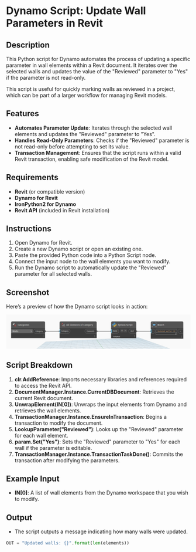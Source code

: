 # Dynamo Script: Update Wall Parameters in Revit

## Description

This Python script for Dynamo automates the process of updating a specific parameter in wall elements within a Revit document. It iterates over the selected walls and updates the value of the "Reviewed" parameter to "Yes" if the parameter is not read-only.

This script is useful for quickly marking walls as reviewed in a project, which can be part of a larger workflow for managing Revit models.

## Features

- **Automates Parameter Update**: Iterates through the selected wall elements and updates the "Reviewed" parameter to "Yes".
- **Handles Read-Only Parameters**: Checks if the "Reviewed" parameter is not read-only before attempting to set its value.
- **Transaction Management**: Ensures that the script runs within a valid Revit transaction, enabling safe modification of the Revit model.

## Requirements

- **Revit** (or compatible version)
- **Dynamo for Revit**
- **IronPython2 for Dynamo**
- **Revit API** (included in Revit installation)

## Instructions

1. Open Dynamo for Revit.
2. Create a new Dynamo script or open an existing one.
3. Paste the provided Python code into a Python Script node.
4. Connect the input node to the wall elements you want to modify.
5. Run the Dynamo script to automatically update the "Reviewed" parameter for all selected walls.

## Screenshot

Here’s a preview of how the Dynamo script looks in action:

![image alt](https://github.com/TreesaAmmu/revit-api-scripts/blob/main/Dynamo%20Connection/Screenshot%202025-04-23%20122601.png?raw=true)

## Script Breakdown

1. **clr.AddReference**: Imports necessary libraries and references required to access the Revit API.
2. **DocumentManager.Instance.CurrentDBDocument**: Retrieves the current Revit document.
3. **UnwrapElement(IN[0])**: Unwraps the input elements from Dynamo and retrieves the wall elements.
4. **TransactionManager.Instance.EnsureInTransaction**: Begins a transaction to modify the document.
5. **LookupParameter("Reviewed")**: Looks up the "Reviewed" parameter for each wall element.
6. **param.Set("Yes")**: Sets the "Reviewed" parameter to "Yes" for each wall if the parameter is editable.
7. **TransactionManager.Instance.TransactionTaskDone()**: Commits the transaction after modifying the parameters.

## Example Input

- **IN[0]**: A list of wall elements from the Dynamo workspace that you wish to modify.

## Output

- The script outputs a message indicating how many walls were updated.

```python
OUT = "Updated walls: {}".format(len(elements))
